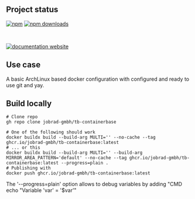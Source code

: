 <!-- !/usr/bin/env markdown
-*- coding: utf-8 -*-
region header
Copyright Torben Sickert (info["~at~"]torben.website) 16.12.2012

License
-------

This library written by Torben Sickert stand under a creative commons naming
3.0 unported license. See https://creativecommons.org/licenses/by/3.0/deed.de
endregion -->

Project status
--------------

[![npm](https://img.shields.io/npm/v/containerbase?color=%23d55e5d&label=npm%20package%20version&logoColor=%23d55e5d)](https://www.npmjs.com/package/containerbase)
[![npm downloads](https://img.shields.io/npm/dy/containerbase.svg)](https://www.npmjs.com/package/containerbase)

[![<LABEL>](https://github.com/thaibault/containerbase/actions/workflows/build-image-periodically-1-branches.yaml/badge.svg)](https://github.com/thaibault/containerbase/actions/workflows/build-image-periodically-1-branches.yaml)
[![<LABEL>](https://github.com/thaibault/containerbase/actions/workflows/test.yaml/badge.svg)](https://github.com/thaibault/containerbase/actions/workflows/test.yaml)

[![documentation website](https://img.shields.io/website-up-down-green-red/https/torben.website/containerbase.svg?label=documentation-website)](https://torben.website/containerbase)

<!--|deDE:Einsatz-->
Use case
--------

A basic ArchLinux based docker configuration with configured and ready to use
git and yay.


Build locally
-------------
```
# Clone repo
gh repo clone jobrad-gmbh/tb-containerbase

# One of the following should work
docker buildx build --build-arg MULTI='' --no-cache --tag ghcr.io/jobrad-gmbh/tb-containerbase:latest
# ... or this
docker buildx build --build-arg MULTI='' --build-arg MIRROR_AREA_PATTERN='default' --no-cache --tag ghcr.io/jobrad-gmbh/tb-containerbase:latest --progress=plain .
# Publishing with
docker push ghcr.io/jobrad-gmbh/tb-containerbase:latest
```

The '--progress=plain' option allows to debug variables by adding "CMD echo "Variable 'var' = '$var'"




<!-- region modline
vim: set tabstop=4 shiftwidth=4 expandtab:
vim: foldmethod=marker foldmarker=region,endregion:
endregion -->

